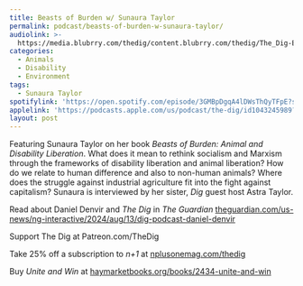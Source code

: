 ```yaml
---
title: Beasts of Burden w/ Sunaura Taylor
permalink: podcast/beasts-of-burden-w-sunaura-taylor/
audiolink: >-
  https://media.blubrry.com/thedig/content.blubrry.com/thedig/The_Dig-EP_455-Taylor.mp3
categories:
  - Animals
  - Disability
  - Environment
tags:
  - Sunaura Taylor
spotifylink: 'https://open.spotify.com/episode/3GMBpDgqA4lDWsThQyTFpE?si=6327525249694021'
applelink: 'https://podcasts.apple.com/us/podcast/the-dig/id1043245989?i=1000665673673'
layout: post
---
```


Featuring Sunaura Taylor on her book *Beasts of Burden: Animal and Disability Liberation*. What does it mean to rethink socialism and Marxism through the frameworks of disability liberation and animal liberation? How do we relate to human difference and also to non-human animals? Where does the struggle against industrial agriculture fit into the fight against capitalism? Sunaura is interviewed by her sister, *Dig* guest host Astra Taylor.

Read about Daniel Denvir and *The Dig* in *The Guardian* [theguardian.com/us-news/ng-interactive/2024/aug/13/dig-podcast-daniel-denvir](http://theguardian.com/us-news/ng-interactive/2024/aug/13/dig-podcast-daniel-denvir)

Support The Dig at Patreon.com/TheDig

Take 25% off a subscription to *n+1* at [nplusonemag.com/thedig](http://nplusonemag.com/thedig)

Buy *Unite and Win* at [haymarketbooks.org/books/2434-unite-and-win](http://haymarketbooks.org/books/2434-unite-and-win)
